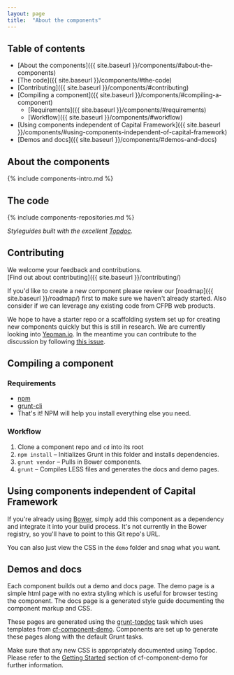 ```yaml
---
layout: page
title:  "About the components"
---
```



## Table of contents

- [About the components]({{ site.baseurl }}/components/#about-the-components)
- [The code]({{ site.baseurl }}/components/#the-code)
- [Contributing]({{ site.baseurl }}/components/#contributing)
- [Compiling a component]({{ site.baseurl }}/components/#compiling-a-component)
  - [Requirements]({{ site.baseurl }}/components/#requirements)
  - [Workflow]({{ site.baseurl }}/components/#workflow)
- [Using components independent of Capital Framework]({{ site.baseurl }}/components/#using-components-independent-of-capital-framework)
- [Demos and docs]({{ site.baseurl }}/components/#demos-and-docs)


## About the components

{% include components-intro.md %}


## The code

{% include components-repositories.md %}

_Styleguides built with the excellent [Topdoc](https://github.com/topcoat/topdoc/)._


## Contributing

We welcome your feedback and contributions.  
[Find out about contributing]({{ site.baseurl }}/contributing/)

If you'd like to create a new component please review our [roadmap]({{ site.baseurl }}/roadmap/)
first to make sure we haven't already started.
Also consider if we can leverage any existing code from CFPB web products.

We hope to have a starter repo or a scaffolding system set up for creating
new components quickly but this is still in research.
We are currently looking into [Yeoman.io](http://yeoman.io/).
In the meantime you can contribute to the discussion by following
[this issue](https://github.com/cfpb/capital-framework/issues/49).


## Compiling a component

### Requirements

- [npm](https://npmjs.org/)
- [grunt-cli](http://gruntjs.com/getting-started)
- That's it! NPM will help you install everything else you need.

### Workflow

1. Clone a component repo and `cd` into its root
2. `npm install` – Initializes Grunt in this folder and installs dependencies.
3. `grunt vendor` – Pulls in Bower components.
4. `grunt` – Compiles LESS files and generates the docs and demo pages.


## Using components independent of Capital Framework

If you're already using [Bower](http://bower.io/), simply add this component as a dependency
and integrate it into your build process.
It's not currently in the Bower registry, so you'll have to point to this Git repo's URL.

You can also just view the CSS in the `demo` folder and snag what you want.


## Demos and docs

Each component builds out a demo and docs page.
The demo page is a simple html page with no extra styling which is useful for
browser testing the component.
The docs page is a generated style guide documenting the component markup and CSS.

These pages are generated using the [grunt-topdoc](https://github.com/topcoat/grunt-topdoc)
task which uses templates from [cf-component-demo](https://github.com/cfpb/cf-component-demo).
Components are set up to generate these pages along with the default Grunt tasks.

Make sure that any new CSS is appropriately documented using Topdoc.
Please refer to the [Getting Started](https://github.com/cfpb/cf-component-demo/blob/master/README.md#getting-started)
section of cf-component-demo for further information.